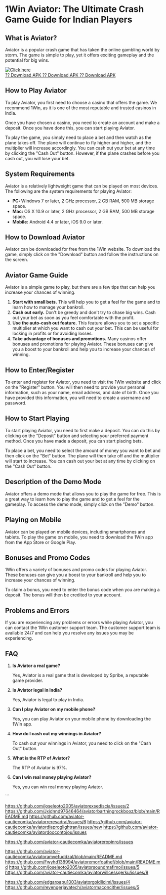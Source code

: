 # 1Win Aviator: The Ultimate Crash Game Guide for Indian Players

## What is Aviator?

Aviator is a popular crash game that has taken the online gambling world
by storm. The game is simple to play, yet it offers exciting gameplay
and the potential for big wins.

[![Click
here](https://readscoops.com/wp-content/uploads/2023/03/Readscoop-aviator-1-1.jpg)](https://traff.sbs/deff)\
[?? Download APK ?? Download APK ?? Download
APK](https://traff.sbs/deff)

## How to Play Aviator

To play Aviator, you first need to choose a casino that offers the game.
We recommend 1Win, as it is one of the most reputable and trusted
casinos in India.

Once you have chosen a casino, you need to create an account and make a
deposit. Once you have done this, you can start playing Aviator.

To play the game, you simply need to place a bet and then watch as the
plane takes off. The plane will continue to fly higher and higher, and
the multiplier will increase accordingly. You can cash out your bet at
any time by clicking the "Cash Out" button. However, if the plane
crashes before you cash out, you will lose your bet.

## System Requirements

Aviator is a relatively lightweight game that can be played on most
devices. The following are the system requirements for playing Aviator:

-   **PC:** Windows 7 or later, 2 GHz processor, 2 GB RAM, 500 MB
    storage space.
-   **Mac:** OS X 10.9 or later, 2 GHz processor, 2 GB RAM, 500 MB
    storage space.
-   **Mobile:** Android 4.4 or later, iOS 9.0 or later.

## How to Download Aviator

Aviator can be downloaded for free from the 1Win website. To download
the game, simply click on the "Download" button and follow the
instructions on the screen.

## Aviator Game Guide

Aviator is a simple game to play, but there are a few tips that can help
you increase your chances of winning.

1.  **Start with small bets.** This will help you to get a feel for the
    game and to learn how to manage your bankroll.
2.  **Cash out early.** Don\'t be greedy and don\'t try to chase big
    wins. Cash out your bet as soon as you feel comfortable with the
    profit.
3.  **Use the auto-cash out feature.** This feature allows you to set a
    specific multiplier at which you want to cash out your bet. This can
    be useful for locking in profits or for avoiding losses.
4.  **Take advantage of bonuses and promotions.** Many casinos offer
    bonuses and promotions for playing Aviator. These bonuses can give
    you a boost to your bankroll and help you to increase your chances
    of winning.

## How to Enter/Register

To enter and register for Aviator, you need to visit the 1Win website
and click on the "Register" button. You will then need to provide
your personal information, such as your name, email address, and date of
birth. Once you have provided this information, you will need to create
a username and password.

## How to Start Playing

To start playing Aviator, you need to first make a deposit. You can do
this by clicking on the "Deposit" button and selecting your
preferred payment method. Once you have made a deposit, you can start
placing bets.

To place a bet, you need to select the amount of money you want to bet
and then click on the "Bet" button. The plane will then take off
and the multiplier will start to increase. You can cash out your bet at
any time by clicking on the "Cash Out" button.

## Description of the Demo Mode

Aviator offers a demo mode that allows you to play the game for free.
This is a great way to learn how to play the game and to get a feel for
the gameplay. To access the demo mode, simply click on the "Demo"
button.

## Playing on Mobile

Aviator can be played on mobile devices, including smartphones and
tablets. To play the game on mobile, you need to download the 1Win app
from the App Store or Google Play.

## Bonuses and Promo Codes

1Win offers a variety of bonuses and promo codes for playing Aviator.
These bonuses can give you a boost to your bankroll and help you to
increase your chances of winning.

To claim a bonus, you need to enter the bonus code when you are making a
deposit. The bonus will then be credited to your account.

## Problems and Errors

If you are experiencing any problems or errors while playing Aviator,
you can contact the 1Win customer support team. The customer support
team is available 24/7 and can help you resolve any issues you may be
experiencing.

## FAQ

1.  **Is Aviator a real game?**

    Yes, Aviator is a real game that is developed by Spribe, a reputable
    game provider.

2.  **Is Aviator legal in India?**

    Yes, Aviator is legal to play in India.

3.  **Can I play Aviator on my mobile phone?**

    Yes, you can play Aviator on your mobile phone by downloading the
    1Win app.

4.  **How do I cash out my winnings in Aviator?**

    To cash out your winnings in Aviator, you need to click on the
    "Cash Out" button.

5.  **What is the RTP of Aviator?**

    The RTP of Aviator is 97%.

6.  **Can I win real money playing Aviator?**

    Yes, you can win real money playing Aviator.

\`\`\`

https://github.com/joseleoto2005/aviatorexsediscia/issues/2
https://github.com/Jxidnnd97646464/aviatorbartningrockbooz/blob/main/README.md
https://github.com/aviator-cautiecomka/aviatorreresadrai/issues/6
https://github.com/aviator-cautiecomka/aviatordiaproglightran/issues/new
https://github.com/aviator-cautiecomka/aviatordoocontojou/issues

https://github.com/aviator-cautiecomka/aviatoreropinro/issues

https://github.com/aviator-cautiecomka/aviatoramvefuddzal/blob/main/README.md
https://github.com/Fwyhd138994/aviatoremorfoathef/blob/main/README.md
https://github.com/joseleoto2005/aviatorsoundmafimo/issues/5
https://github.com/aviator-cautiecomka/aviatorwillcessgerku/issues/8

https://github.com/edgarpapu1003/aviatorgoldlicimi/issues/4
https://github.com/revengerjavatech/aviatormaconcither/issues/5
